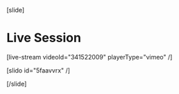 [slide]
# Live Session

[live-stream videoId="341522009" playerType="vimeo" /]

[slido id="5faavvrx" /]

[/slide]